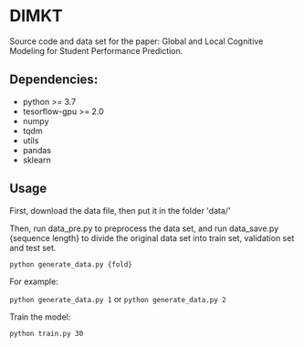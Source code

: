 # DIMKT

Source code and data set for the paper: Global and Local Cognitive Modeling for Student Performance Prediction.




## Dependencies:

- python >= 3.7
- tesorflow-gpu >= 2.0 
- numpy
- tqdm
- utils
- pandas
- sklearn


## Usage

First, download the data file, then put it in the folder 'data/' 

Then, run data_pre.py to preprocess the data set, and run data_save.py {sequence length} to divide the original data set into train set, validation set and test set. 

`python generate_data.py {fold}`

For example:

`python generate_data.py 1`  or `python generate_data.py 2`

Train the model:

`python train.py 30`



